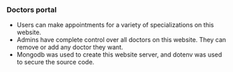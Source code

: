 ### Doctors portal
* Users can make appointments for a variety of specializations on this website.
* Admins have complete control over all doctors on this website. They can remove or add any doctor they want.
* Mongodb was used to create this website server, and dotenv was used to secure the source code.

